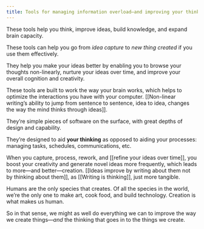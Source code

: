 ```yaml
---
title: Tools for managing information overload—and improving your thinking—are on the rise
---
```

These tools help you think, improve ideas, build knowledge, and expand brain capacity.

These tools can help you go from *idea capture* to *new thing created* if you use them effectively.

They help you make your ideas better by enabling you to browse your thoughts non-linearly, nurture your ideas over time, and improve your overall cognition and creativity.

These tools are built to work the way your brain works, which helps to optimize the interactions you have with your computer.  [[Non-linear writing’s ability to jump from sentence to sentence, idea to idea, changes the way the mind thinks through ideas]].

They’re simple pieces of software on the surface, with great depths of design and capability.

They’re designed to aid **your thinking** as opposed to aiding your processes: managing tasks, schedules, communications, etc.

When you capture, process, rework, and [[refine your ideas over time]], you boost your creativity and generate novel ideas more frequently, which leads to more—and better—creation. [[Ideas improve by writing about them not by thinking about them]], as [[Writing is thinking]], just more tangible.

Humans are the only species that creates. Of all the species in the world, we’re the only one to make art, cook food, and build technology. Creation is what makes us human.

So in that sense, we might as well do everything we can to improve the way we create things—*and* the thinking that goes in to the things we create.
